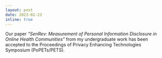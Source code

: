 ```yaml
---
layout: post
date: 2023-02-23
inline: true
---
```


Our paper *"SenRev: Measurement of Personal Information Disclosure in Online Health Communities"* from my undergraduate work has been accepted to the Proceedings of Privacy Enhancing Technologies Symposium (PoPETs/PETS).